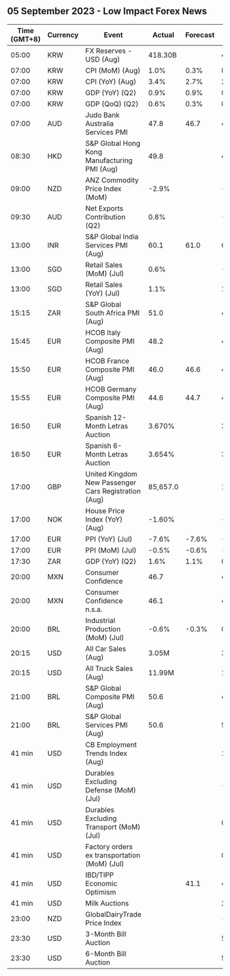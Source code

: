 ## 05 September 2023 - Low Impact Forex News

| Time (GMT+8) | Currency | Event | Actual | Forecast | Previous |
|------|----------|-------|--------|----------|----------|
| 05:00 | KRW | FX Reserves - USD (Aug) | 418.30B |  | 421.80B |
| 07:00 | KRW | CPI (MoM) (Aug) | 1.0% | 0.3% | 0.1% |
| 07:00 | KRW | CPI (YoY) (Aug) | 3.4% | 2.7% | 2.3% |
| 07:00 | KRW | GDP (YoY) (Q2) | 0.9% | 0.9% | 0.9% |
| 07:00 | KRW | GDP (QoQ) (Q2) | 0.6% | 0.3% | 0.6% |
| 07:00 | AUD | Judo Bank Australia Services PMI | 47.8 | 46.7 | 47.9 |
| 08:30 | HKD | S&P Global Hong Kong Manufacturing PMI (Aug) | 49.8 |  | 49.4 |
| 09:00 | NZD | ANZ Commodity Price Index (MoM) | -2.9% |  | -2.6% |
| 09:30 | AUD | Net Exports Contribution (Q2) | 0.8% |  | -0.2% |
| 13:00 | INR | S&P Global India Services PMI (Aug) | 60.1 | 61.0 | 62.3 |
| 13:00 | SGD | Retail Sales (MoM) (Jul) | 0.6% |  | -0.8% |
| 13:00 | SGD | Retail Sales (YoY) (Jul) | 1.1% |  | 1.0% |
| 15:15 | ZAR | S&P Global South Africa PMI (Aug) | 51.0 |  | 48.2 |
| 15:45 | EUR | HCOB Italy Composite PMI (Aug) | 48.2 |  | 48.9 |
| 15:50 | EUR | HCOB France Composite PMI (Aug) | 46.0 | 46.6 | 46.6 |
| 15:55 | EUR | HCOB Germany Composite PMI (Aug) | 44.6 | 44.7 | 48.5 |
| 16:50 | EUR | Spanish 12-Month Letras Auction | 3.670% |  | 3.664% |
| 16:50 | EUR | Spanish 6-Month Letras Auction | 3.654% |  | 3.639% |
| 17:00 | GBP | United Kingdom New Passenger Cars Registration (Aug) | 85,657.0 |  | 143,921.0 |
| 17:00 | NOK | House Price Index (YoY) (Aug) | -1.60% |  | -0.20% |
| 17:00 | EUR | PPI (YoY) (Jul) | -7.6% | -7.6% | -3.4% |
| 17:00 | EUR | PPI (MoM) (Jul) | -0.5% | -0.6% | -0.4% |
| 17:30 | ZAR | GDP (YoY) (Q2) | 1.6% | 1.1% | 0.2% |
| 20:00 | MXN | Consumer Confidence | 46.7 |  | 46.3 |
| 20:00 | MXN | Consumer Confidence n.s.a. | 46.1 |  | 46.4 |
| 20:00 | BRL | Industrial Production (MoM) (Jul) | -0.6% | -0.3% | 0.0% |
| 20:15 | USD | All Car Sales (Aug) | 3.05M |  | 3.14M |
| 20:15 | USD | All Truck Sales (Aug) | 11.99M |  | 12.60M |
| 21:00 | BRL | S&P Global Composite PMI (Aug) | 50.6 |  | 49.6 |
| 21:00 | BRL | S&P Global Services PMI (Aug) | 50.6 |  | 50.2 |
| 41 min | USD | CB Employment Trends Index (Aug) |  |  | 115.45 |
| 41 min | USD | Durables Excluding Defense (MoM) (Jul) |  |  | -5.4% |
| 41 min | USD | Durables Excluding Transport (MoM) (Jul) |  |  | 0.5% |
| 41 min | USD | Factory orders ex transportation (MoM) (Jul) |  |  | 0.2% |
| 41 min | USD | IBD/TIPP Economic Optimism |  | 41.1 | 40.3 |
| 41 min | USD | Milk Auctions |  |  | 2,875.0 |
| 23:00 | NZD | GlobalDairyTrade Price Index |  |  | -7.4% |
| 23:30 | USD | 3-Month Bill Auction |  |  | 5.340% |
| 23:30 | USD | 6-Month Bill Auction |  |  | 5.350% |
